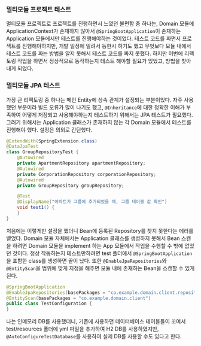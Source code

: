### **멀티모듈 프로젝트 테스트**
멀티모듈 프로젝트로 프로젝트를 진행하면서 느꼈던 불편함 중 하나는, Domain 모듈에 ApplicationContext가 존재하지 않아서 `@SpringBootApplication`이 존재하는 Application 모듈에서만 테스트를 진행해야하는 것이었다. 테스트 코드를 짜면서 프로젝트를 진행해야하지만, 개발 일정에 밀려서 등한시 하기도 했고 무엇보다 모듈 내에서 테스트 코드를 짜는 방법을 알지 못해서 테스트 코드를 짜지 못했다.
하지만 이번에 리펙토링 작업을 하면서 정상적으로 동작하는지 테스트 해야할 필요가 있었고, 방법을 찾아내게 되었다.

### **멀티모듈 JPA 테스트**
가장 큰 리펙토링 중 하나는 메인 Entity에 상속 관계가 설정되는 부분이었다. 자주 사용했던 부분이라 빌드 오류가 많이 나기도 했고, `@Inheritance`에 대한 정확한 이해가 부족하여 어떻게 저장되고 사용해야하는지 테스트하기 위해서는 JPA 테스트가 필요했다. 그러기 위해서는 Application 클래스가 존재하지 않는 각 Domain 모듈에서 테스트를 진행해야 했다. 설정은 의외로 간단했다. 
```java
@ExtendWith(SpringExtension.class)
@DataJpaTest
class GroupRepositoryTest {
    @Autowired
    private ApartmentRepository apartmentRepository;
    @Autowired
    private CorporationRepository corporationRepository;
    @Autowired
    private GroupRepository groupRepository;

    @Test
    @DisplayName("아파트가 그룹에 추가되었을 때, 그룹 테이블 값 확인")
    void test1() {
    }
}
```
처음에는 이렇게만 설정을 했더니 Bean에 등록된 Repository를 찾지 못한다는 에러를 뱉었다. Domain 모듈 자체에서는 Application 클래스를 생성하지 못해서 Bean 스캔을 하려면 Domain 모듈을 implement 하는 App 모듈에서 작업을 수행할 수 밖에 없었던 것이다. 정상 작동하는지 테스트만하려면 test 폴더에서 `@SpringBootApplication`을 포함한 class를 생성하면 끝이 났다. 또한  `@EnableJpaRepositories`와 `@EntityScan`을 범위에 맞게 지정을 해주면 모듈 내에 존재하는 Bean을 스캔할 수 있게 된다. 
```java
@SpringBootApplication
@EnableJpaRepositories(basePackages = "co.example.domain.client.repository")
@EntityScan(basePackages = "co.example.domain.client")
public class TestConfiguration {
}
```
나는 인메모리 DB를 사용했더니, 기존에 사용하던 데이터베이스 테이블들이 꼬여서 test/resources 폴더에 yml 파일을 추가하여 H2 DB를 사용하였지만, `@AutoConfigureTestDatabase`를 사용하여 실제 DB를 사용할 수도 있다고 한다.